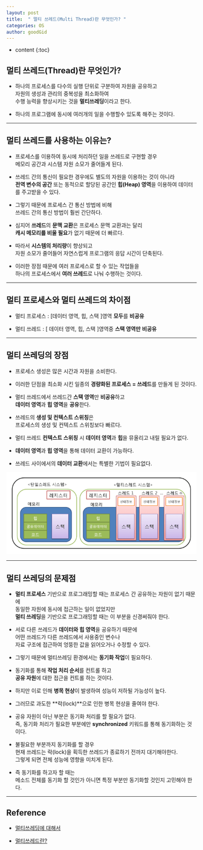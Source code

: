 ```yaml
---
layout: post
title:  " 멀티 쓰레드(Multi Thread)란 무엇인가? "
categories: OS
author: goodGid
---
```

* content
{:toc}

## 멀티 쓰레드(Thread)란 무엇인가?

* 하나의 프로세스를 다수의 실행 단위로 구분하여 자원을 공유하고 <br> 자원의 생성과 관리의 중복성을 최소화하여 <br> 수행 능력을 향상시키는 것을 **멀티쓰레딩**이라고 한다.

* 하나의 프로그램에 동시에 여러개의 일을 수행할수 있도록 해주는 것이다.










---


## 멀티 쓰레드를 사용하는 이유는?

* 프로세스를 이용하여 동시에 처리하던 일을 쓰레드로 구현할 경우 <br>  메모리 공간과 시스템 자원 소모가 줄어들게 된다. 

* 쓰레드 간의 통신이 필요한 경우에도 별도의 자원을 이용하는 것이 아니라 <br> **전역 변수의 공간** 또는 동적으로 할당된 공간인 **힙(Heap) 영역**을 이용하여 데이터를 주고받을 수 있다. 

* 그렇기 때문에 프로세스 간 통신 방법에 비해  <br> 쓰레드 간의 통신 방법이 훨씬 간단하다.

* 심지어 **쓰레드**의 **문맥 교환**은 프로세스 문맥 교환과는 달리  <br> **캐시 메모리를 비울 필요**가 없기 때문에 더 빠르다. 

* 따라서 **시스템의 처리량**이 향상되고  <br> 자원 소모가 줄어들어 자연스럽게 프로그램의 응답 시간이 단축된다. 

* 이러한 장점 때문에 여러 프로세스로 할 수 있는 작업들을 <br> 하나의 프로세스에서 **여러 쓰레드**로 나눠 수행하는 것이다.

---


## 멀티 프로세스와 멀티 쓰레드의 차이점

* 멀티 프로세스 : [데이터 영역, 힙, 스택 ]영역 **모두**를 **비공유**

* 멀티 쓰레드 : [ 데이터 영역, 힙, 스택 ]영역중 **스택 영역만** **비공유**


---

## 멀티 쓰레딩의 장점

* 프로세스 생성은 많은 시간과 자원을 소비한다. 

* 이러한 단점을 최소화 시킨 일종의 **경량화된 프로세스 = 쓰레드**를 만들게 된 것이다.

* 멀티 쓰레드에서 쓰레드간 **스택 영역**만 **비공유**하고 <br> **데이터 영역**과 **힙 영역**을 **공유**한다.

* 쓰레드의 **생성 및 컨텍스트 스위칭**은 <br> 프로세스의 생성 및 컨텍스트 스위칭보다 빠르다.

* 멀티 쓰레드 **컨텍스트 스위칭** 시 **데이터 영역**과 **힙**을 뮤올리고 내릴 필요가 없다.

* **데이터 영역**과 **힙 영역**을 통해 데이터 교환이 가능하다.

* 쓰레드 사이에서의 **데이터 교환**에서는 특별한 기법이 필요없다.


![](/assets/img/os/what_is_multi_thread_1.png)

---

## 멀티 쓰레딩의 문제점

* **멀티 프로세스** 기반으로 프로그래밍할 때는 프로세스 간 공유하는 자원이 없기 때문에 <br> 동일한 자원에 동시에 접근하는 일이 없었지만 <br> **멀티 쓰레딩**을 기반으로 프로그래밍할 때는 이 부분을 신경써줘야 한다. 

* 서로 다른 쓰레드가 **데이터와 힙 영역**을 공유하기 때문에 <br> 어떤 쓰레드가 다른 쓰레드에서 사용중인 변수나 <br> 자료 구조에 접근하여 엉뚱한 값을 읽어오거나 수정할 수 있다.

* 그렇기 때문에 멀티쓰레딩 환경에서는 **동기화 작업**이 필요하다. 

* 동기화를 통해 **작업 처리 순서**를 컨트롤 하고 <br> **공유 자원**에 대한 접근을 컨트롤 하는 것이다. 

* 하지만 이로 인해 **병목 현상**이 발생하여 성능이 저하될 가능성이 높다. 

* 그러므로 과도한 **락(lock)**으로 인한 병목 현상을 줄여야 한다.

* 공유 자원이 아닌 부분은 동기화 처리를 할 필요가 없다. <br> 즉, 동기화 처리가 필요한 부분에만 **synchronized** 키워드를 통해 동기화하는 것이다. 

* 불필요한 부분까지 동기화를 할 경우 <br> 현재 쓰레드는 락(lock)을 획득한 쓰레드가 종료하기 전까지 대기해야한다. <br> 그렇게 되면 전체 성능에 영향을 미치게 된다.

* 즉 동기화를 하고자 할 때는 <br> 메소드 전체를 동기화 할 것인가 아니면 특정 부분만 동기화할 것인지 고민해야 한다.


---

## Reference

* [멀티쓰레딩에 대해서](asfirstalways.tistory.com/340)

* [멀티쓰레드란?](https://m.blog.naver.com/PostView.nhn?blogId=rja1104&logNo=220551216367&proxyReferer=https%3A%2F%2Fwww.google.co.kr%2F)